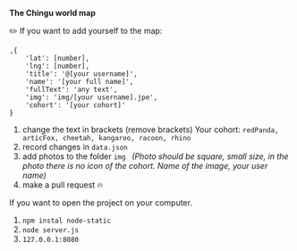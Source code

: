 **The Chingu world map** 

:pencil2: If you want to add yourself to the map: 
```
,{
    'lat': [number], 
    'lng': [number], 
    'title': '@[your username]', 
    'name': '[your full name]', 
    'fullText': 'any text', 
    'img': 'img/[your username].jpe', 
    'cohort': '[your cohort]'
} 
```
1. change the text in brackets (remove brackets)
Your cohort: `redPanda, articFox, cheetah, kangaroo, racoon, rhino`
2. record changes in `data.json`
3. add photos to the folder `img `
_(Photo should be square, small size, in the photo there is no icon of the cohort. 
Name of the image, your user name)_
4. make a pull request :fire:

If you want to open the project on your computer.

1. `npm instal node-static`
2. `node server.js`
3. `127.0.0.1:8080`


